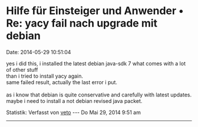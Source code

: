 Hilfe für Einsteiger und Anwender • Re: yacy fail nach upgrade mit debian
=========================================================================

Date: 2014-05-29 10:51:04

yes i did this, i installed the latest debian java-sdk 7 what comes with
a lot of other stuff\
than i tried to install yacy again.\
same failed result, actually the last error i put.\
\
as i know that debian is quite conservative and carefully with latest
updates.\
maybe i need to install a not debian revised java packet.

Statistik: Verfasst von
[veto](http://forum.yacy-websuche.de/memberlist.php?mode=viewprofile&u=8911)
--- Do Mai 29, 2014 9:51 am

------------------------------------------------------------------------
